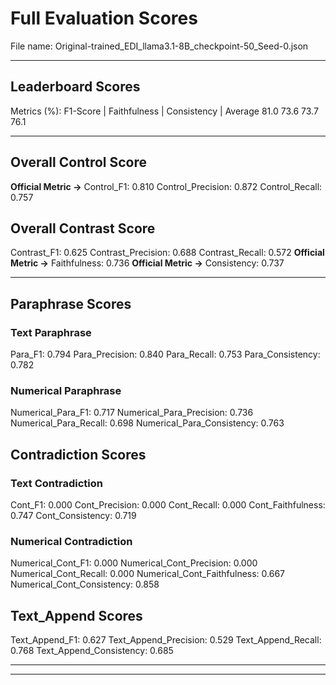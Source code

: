 # Full Evaluation Scores

File name: Original-trained_EDI_llama3.1-8B_checkpoint-50_Seed-0.json


---

## Leaderboard Scores

Metrics (%): F1-Score | Faithfulness | Consistency | Average
                81.0        73.6          73.7        76.1

---

## Overall Control Score

**Official Metric ->** Control_F1: 0.810
Control_Precision: 0.872
Control_Recall: 0.757

## Overall Contrast Score

Contrast_F1: 0.625
Contrast_Precision: 0.688
Contrast_Recall: 0.572
**Official Metric ->** Faithfulness: 0.736
**Official Metric ->** Consistency: 0.737

---


## Paraphrase Scores


### Text Paraphrase

Para_F1: 0.794
Para_Precision: 0.840
Para_Recall: 0.753
Para_Consistency: 0.782


### Numerical Paraphrase

Numerical_Para_F1: 0.717
Numerical_Para_Precision: 0.736
Numerical_Para_Recall: 0.698
Numerical_Para_Consistency: 0.763


## Contradiction Scores


### Text Contradiction

Cont_F1: 0.000
Cont_Precision: 0.000
Cont_Recall: 0.000
Cont_Faithfulness: 0.747
Cont_Consistency: 0.719


### Numerical Contradiction

Numerical_Cont_F1: 0.000
Numerical_Cont_Precision: 0.000
Numerical_Cont_Recall: 0.000
Numerical_Cont_Faithfulness: 0.667
Numerical_Cont_Consistency: 0.858


## Text_Append Scores

Text_Append_F1: 0.627
Text_Append_Precision: 0.529
Text_Append_Recall: 0.768
Text_Append_Consistency: 0.685

---


---

